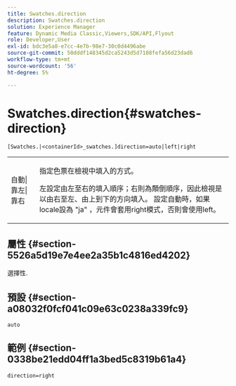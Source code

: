 ```yaml
---
title: Swatches.direction
description: Swatches.direction
solution: Experience Manager
feature: Dynamic Media Classic,Viewers,SDK/API,Flyout
role: Developer,User
exl-id: bdc3e5a8-e7cc-4e7b-98e7-30c0d4496abe
source-git-commit: 50dddf148345d2ca5243d5d7108fefa56d23dad6
workflow-type: tm+mt
source-wordcount: '56'
ht-degree: 5%

---
```


# Swatches.direction{#swatches-direction}

`[Swatches.|<containerId>_swatches.]direction=auto|left|right`

<table id="table_8DA8AC17A6FB4EC09DC9384B812D841C"> 
 <tbody> 
  <tr> 
   <td colname="col1"> <p> <span class="codeph">自動|靠左|靠右</span> </p> </td> 
   <td colname="col2"> <p> 指定色票在檢視中填入的方式。 </p> <p> <span class="codeph">左</span>設定由左至右的填入順序；<span class="codeph">右</span>則為顛倒順序，因此檢視是以由右至左、由上到下的方向填入。 設定<span class="codeph">自動</span>時，如果locale設為<span class="codeph"> "ja" </span>，元件會套用right模式，否則會使用left。 </p> </td> 
  </tr> 
 </tbody> 
</table>

## 屬性 {#section-5526a5d19e7e4ee2a35b1c4816ed4202}

選擇性.

## 預設 {#section-a08032f0fcf041c09e63c0238a339fc9}

`auto`

## 範例 {#section-0338be21edd04ff1a3bed5c8319b61a4}

`direction=right`
